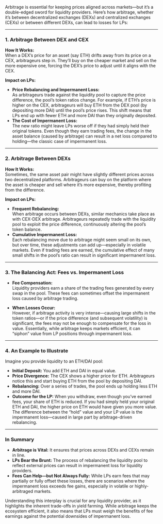 Arbitrage is essential for keeping prices aligned across markets—but it’s a double-edged sword for liquidity providers. Here’s how arbitrage, whether it’s between decentralized exchanges (DEXs) and centralized exchanges (CEXs) or between different DEXs, can lead to losses for LPs:

---

### 1. Arbitrage Between DEX and CEX

**How It Works:**  
When a DEX’s price for an asset (say ETH) drifts away from its price on a CEX, arbitrageurs step in. They’ll buy on the cheaper market and sell on the more expensive one, forcing the DEX’s price to adjust until it aligns with the CEX.

**Impact on LPs:**  
- **Price Rebalancing and Impermanent Loss:**  
  As arbitrageurs trade against the liquidity pool to capture the price difference, the pool’s token ratios change. For example, if ETH’s price is higher on the CEX, arbitrageurs will buy ETH from the DEX pool (by depositing more DAI) until the pool’s price rises. This shift means that LPs end up with fewer ETH and more DAI than they originally deposited.  
- **The Cost of Impermanent Loss:**  
  The new ratio might leave LPs worse off if they had simply held their original tokens. Even though they earn trading fees, the change in the asset balance (caused by arbitrage) can result in a net loss compared to holding—the classic case of impermanent loss.

---

### 2. Arbitrage Between DEXs

**How It Works:**  
Sometimes, the same asset pair might have slightly different prices across two decentralized platforms. Arbitrageurs can buy on the platform where the asset is cheaper and sell where it’s more expensive, thereby profiting from the difference.

**Impact on LPs:**  
- **Frequent Rebalancing:**  
  When arbitrage occurs between DEXs, similar mechanics take place as with CEX-DEX arbitrage. Arbitrageurs repeatedly trade with the liquidity pool to exploit the price difference, continuously altering the pool’s token balance.  
- **Cumulative Impermanent Loss:**  
  Each rebalancing move due to arbitrage might seem small on its own, but over time, these adjustments can add up—especially in volatile markets. Even if trading fees are earned, the cumulative effect of many small shifts in the pool’s ratio can result in significant impermanent loss.

---

### 3. The Balancing Act: Fees vs. Impermanent Loss

- **Fee Compensation:**  
  Liquidity providers earn a share of the trading fees generated by every swap in the pool. These fees can sometimes offset the impermanent loss caused by arbitrage trading.
  
- **When Losses Occur:**  
  However, if arbitrage activity is very intense—causing large shifts in the token ratios—or if the price difference (and subsequent volatility) is significant, the fees may not be enough to compensate for the loss in value. Essentially, while arbitrage keeps markets efficient, it can “siphon” value from LP positions through impermanent loss.

---

### 4. An Example to Illustrate

Imagine you provide liquidity to an ETH/DAI pool:
- **Initial Deposit:** You add ETH and DAI in equal value.
- **Price Divergence:** The CEX shows a higher price for ETH. Arbitrageurs notice this and start buying ETH from the pool by depositing DAI.
- **Rebalancing:** Over a series of trades, the pool ends up holding less ETH and more DAI.
- **Outcome for the LP:** When you withdraw, even though you’ve earned fees, your share of ETH is reduced. If you had simply held your original ETH and DAI, the higher price on ETH would have given you more value. The difference between the “hold” value and your LP value is the impermanent loss—caused in large part by arbitrage-driven rebalancing.

---

### In Summary

- **Arbitrage is Vital:** It ensures that prices across DEXs and CEXs remain in line.
- **LPs Bear the Brunt:** The process of rebalancing the liquidity pool to reflect external prices can result in impermanent loss for liquidity providers.
- **Fees Can Help—but Not Always Fully:** While LPs earn fees that may partially or fully offset these losses, there are scenarios where the impermanent loss exceeds fee gains, especially in volatile or highly-arbitraged markets.

Understanding this interplay is crucial for any liquidity provider, as it highlights the inherent trade-offs in yield farming. While arbitrage keeps the ecosystem efficient, it also means that LPs must weigh the benefits of fee earnings against the potential downsides of impermanent loss.